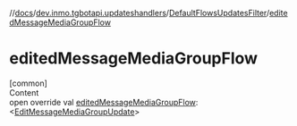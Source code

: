 //[docs](../../../index.md)/[dev.inmo.tgbotapi.updateshandlers](../index.md)/[DefaultFlowsUpdatesFilter](index.md)/[editedMessageMediaGroupFlow](edited-message-media-group-flow.md)



# editedMessageMediaGroupFlow  
[common]  
Content  
open override val [editedMessageMediaGroupFlow](edited-message-media-group-flow.md): <[EditMessageMediaGroupUpdate](../../dev.inmo.tgbotapi.types.update.MediaGroupUpdates/-edit-message-media-group-update/index.md)>  



